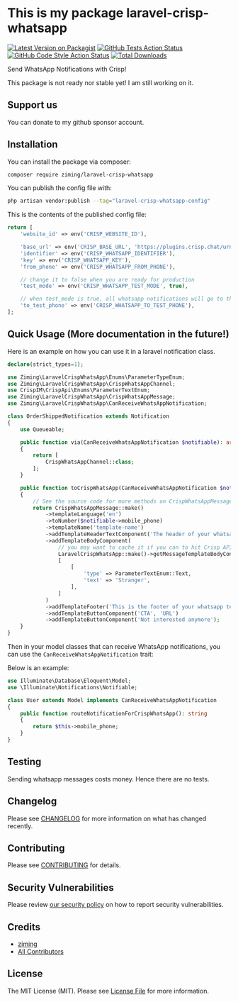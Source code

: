 # This is my package laravel-crisp-whatsapp

[![Latest Version on Packagist](https://img.shields.io/packagist/v/ziming/laravel-crisp-whatsapp.svg?style=flat-square)](https://packagist.org/packages/ziming/laravel-crisp-whatsapp)
[![GitHub Tests Action Status](https://img.shields.io/github/actions/workflow/status/ziming/laravel-crisp-whatsapp/run-tests.yml?branch=main&label=tests&style=flat-square)](https://github.com/ziming/laravel-crisp-whatsapp/actions?query=workflow%3Arun-tests+branch%3Amain)
[![GitHub Code Style Action Status](https://img.shields.io/github/actions/workflow/status/ziming/laravel-crisp-whatsapp/fix-php-code-style-issues.yml?branch=main&label=code%20style&style=flat-square)](https://github.com/ziming/laravel-crisp-whatsapp/actions?query=workflow%3A"Fix+PHP+code+style+issues"+branch%3Amain)
[![Total Downloads](https://img.shields.io/packagist/dt/ziming/laravel-crisp-whatsapp.svg?style=flat-square)](https://packagist.org/packages/ziming/laravel-crisp-whatsapp)

Send WhatsApp Notifications with Crisp!

This package is not ready nor stable yet! I am still working on it.

## Support us

You can donate to my github sponsor account.

## Installation

You can install the package via composer:

```bash
composer require ziming/laravel-crisp-whatsapp
```

You can publish the config file with:

```bash
php artisan vendor:publish --tag="laravel-crisp-whatsapp-config"
```

This is the contents of the published config file:

```php
return [
    'website_id' => env('CRISP_WEBSITE_ID'),

    'base_url' => env('CRISP_BASE_URL', 'https://plugins.crisp.chat/urn:crisp.im:whatsapp:0/wa/api/website'),
    'identifier' => env('CRISP_WHATSAPP_IDENTIFIER'),
    'key' => env('CRISP_WHATSAPP_KEY'),
    'from_phone' => env('CRISP_WHATSAPP_FROM_PHONE'),

    // change it to false when you are ready for production
    'test_mode' => env('CRISP_WHATSAPP_TEST_MODE', true),

    // when test_mode is true, all whatsapp notifications will go to this number
    'to_test_phone' => env('CRISP_WHATSAPP_TO_TEST_PHONE'),
];
```

## Quick Usage (More documentation in the future!)

Here is an example on how you can use it in a laravel notification class.

```php
declare(strict_types=1);

use Ziming\LaravelCrispWhatsApp\Enums\ParameterTypeEnum;
use Ziming\LaravelCrispWhatsApp\CrispWhatsAppChannel;
use CrispIM\CrispApi\Enums\ParameterTextEnum;
use Ziming\LaravelCrispWhatsApp\CrispWhatsAppMessage;
use Ziming\LaravelCrispWhatsApp\CanReceiveWhatsAppNotification;

class OrderShippedNotification extends Notification
{
    use Queueable;

    public function via(CanReceiveWhatsAppNotification $notifiable): array
    {
        return [
            CrispWhatsAppChannel::class;
        ];
    }

    public function toCrispWhatsApp(CanReceiveWhatsAppNotification $notifiable): CrispWhatsAppMessage
    {
        // See the source code for more methods on CrispWhatsAppMessage!
        return CrispWhatsAppMessage::make()
            ->templateLanguage('en')
            ->toNumber($notifiable->mobile_phone)
            ->templateName('template-name')
            ->addTemplateHeaderTextComponent('The header of your whatsapp template')
            ->addTemplateBodyComponent(
                // you may want to cache it if you can to hit Crisp API lesser!
                LaravelCrispWhatsApp::make()->getMessageTemplateBodyContent('template-name'),
                [
                    [
                        'type' => ParameterTextEnum::Text,
                        'text' => 'Stranger',
                    ],
                ]
            )
            ->addTemplateFooter('This is the footer of your whatsapp template')
            ->addTemplateButtonComponent('CTA', 'URL')
            ->addTemplateButtonComponent('Not interested anymore');
    }
}
```

Then in your model classes that can receive WhatsApp notifications, you can use the `CanReceiveWhatsAppNotification` trait:

Below is an example:

```php
use Illuminate\Database\Eloquent\Model;
use \Illuminate\Notifications\Notifiable;

class User extends Model implements CanReceiveWhatsAppNotification
{
    public function routeNotificationForCrispWhatsApp(): string
    {
        return $this->mobile_phone;
    }
}
```

## Testing

Sending whatsapp messages costs money. Hence there are no tests.

## Changelog

Please see [CHANGELOG](CHANGELOG.md) for more information on what has changed recently.

## Contributing

Please see [CONTRIBUTING](CONTRIBUTING.md) for details.

## Security Vulnerabilities

Please review [our security policy](../../security/policy) on how to report security vulnerabilities.

## Credits

- [ziming](https://github.com/ziming)
- [All Contributors](../../contributors)

## License

The MIT License (MIT). Please see [License File](LICENSE.md) for more information.
